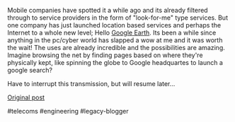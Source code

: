 <!--
date: '2005-09-09'
published: true
slug: 2005-09-next-big-thing_09
time_to_read: 5
title: The next Big thing....
-->

Mobile companies have spotted it a while ago and its already filtered through to service providers in the form of "look-for-me" type services. But one company has just launched location based services and perhaps the Internet to a whole new level; Hello [Google Earth](http://earth.google.com/). Its been a while since anything in the pc/cyber world has slapped a wow at me and it was worth the wait! The uses are already incredible and the possibilities are amazing. Imagine browsing the net by finding pages based on where they're physically kept, like spinning the globe to Google headquartes to launch a google search?  
  
Have to interrupt this transmission, but will resume later...

[Original post](https://ysfk.blogspot.com/2005/09/next-big-thing_09.html)

#telecoms #engineering #legacy-blogger 
